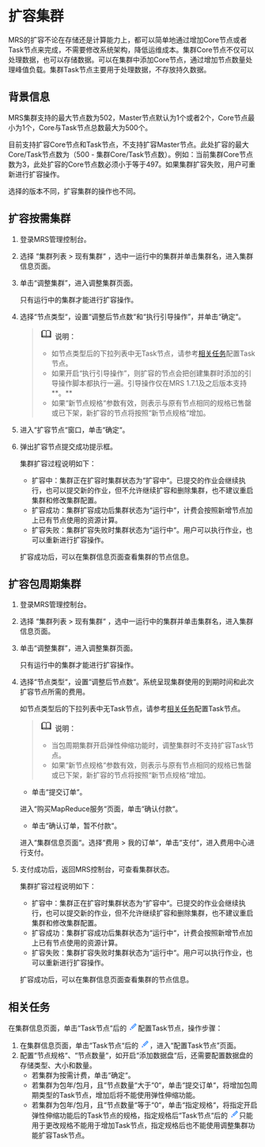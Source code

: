 # 扩容集群<a name="ZH-CN_TOPIC_0105866940"></a>

MRS的扩容不论在存储还是计算能力上，都可以简单地通过增加Core节点或者Task节点来完成，不需要修改系统架构，降低运维成本。集群Core节点不仅可以处理数据，也可以存储数据。可以在集群中添加Core节点，通过增加节点数量处理峰值负载。集群Task节点主要用于处理数据，不存放持久数据。

## 背景信息<a name="section2893608111055"></a>

MRS集群支持的最大节点数为502，Master节点默认为1个或者2个，Core节点最小为1个，Core与Task节点总数最大为500个。

目前支持扩容Core节点和Task节点，不支持扩容Master节点。此处扩容的最大Core/Task节点数为（500 - 集群Core/Task节点数）。例如：当前集群Core节点数为3，此处扩容的Core节点数必须小于等于497。如果集群扩容失败，用户可重新进行扩容操作。

选择的版本不同，扩容集群的操作也不同。

## 扩容按需集群<a name="section4891160995023"></a>

1.  登录MRS管理控制台。
2.  选择  “集群列表  \>  现有集群“  ，选中一运行中的集群并单击集群名，进入集群信息页面。
3.  单击“调整集群”，进入调整集群页面。

    只有运行中的集群才能进行扩容操作。

4.  选择“节点类型“，设置“调整后节点数“和“执行引导操作”，并单击“确定“。

    >![](public_sys-resources/icon-note.gif) **说明：**   
    >-   如节点类型后的下拉列表中无Task节点，请参考[相关任务](#section60245328163721)配置Task节点。  
    >-   如果开启“执行引导操作”，则扩容的节点会把创建集群时添加的引导操作脚本都执行一遍。引导操作仅在MRS 1.7.1及之后版本支持**。**  
    >-   如果“新节点规格“参数有效，则表示与原有节点相同的规格已售罄或已下架，新扩容的节点将按照“新节点规格“增加。  

5.  进入“扩容节点“窗口，单击“确定“。
6.  弹出扩容节点提交成功提示框。

    集群扩容过程说明如下：

    -   扩容中：集群正在扩容时集群状态为“扩容中“。已提交的作业会继续执行，也可以提交新的作业，但不允许继续扩容和删除集群，也不建议重启集群和修改集群配置。
    -   扩容成功：集群扩容成功后集群状态为“运行中“，计费会按照新增节点加上已有节点使用的资源计算。
    -   扩容失败：集群扩容失败时集群状态为“运行中“。用户可以执行作业，也可以重新进行扩容操作。

    扩容成功后，可以在集群信息页面查看集群的节点信息。


## 扩容包周期集群<a name="section45308593102934"></a>

1.  登录MRS管理控制台。
2.  选择  “集群列表  \>  现有集群“  ，选中一运行中的集群并单击集群名，进入集群信息页面。
3.  单击“调整集群”，进入调整集群页面。

    只有运行中的集群才能进行扩容操作。

4.  选择“节点类型“，设置“调整后节点数“。系统呈现集群使用的到期时间和此次扩容节点所需的费用。

    如节点类型后的下拉列表中无Task节点，请参考[相关任务](#section60245328163721)配置Task节点。

    >![](public_sys-resources/icon-note.gif) **说明：**   
    >-   当包周期集群开启弹性伸缩功能时，调整集群时不支持扩容Task节点。  
    >-   如果“新节点规格“参数有效，则表示与原有节点相同的规格已售罄或已下架，新扩容的节点将按照“新节点规格“增加。  

    -   单击“提交订单“。

    进入“购买MapReduce服务“页面，单击“确认付款“。

    -   单击“确认订单，暂不付款“。

    进入“集群信息页面“。选择“费用 \> 我的订单“，单击“支付“，进入费用中心进行支付。

5.  支付成功后，返回MRS控制台，可查看集群状态。

    集群扩容过程说明如下：

    -   扩容中：集群正在扩容时集群状态为“扩容中“。已提交的作业会继续执行，也可以提交新的作业，但不允许继续扩容和删除集群，也不建议重启集群和修改集群配置。
    -   扩容成功：集群扩容成功后集群状态为“运行中“，计费会按照新增节点加上已有节点使用的资源计算。
    -   扩容失败：集群扩容失败时集群状态为“运行中“。用户可以执行作业，也可以重新进行扩容操作。

    扩容成功后，可以在集群信息页面查看集群的节点信息。


## 相关任务<a name="section60245328163721"></a>

在集群信息页面，单击“Task节点“后的 ![](figures/icon_mrs_clip.gif)配置Task节点，操作步骤：

1.  在集群信息页面，单击“Task节点“后的 ![](figures/icon_mrs_clip.gif)，进入“配置Task节点”页面。
2.  配置“节点规格“、“节点数量“，如开启“添加数据盘“后，还需要配置数据盘的存储类型、大小和数量。
    -   若集群为按需计费，单击“确定“。
    -   若集群为包年/包月，且“节点数量“大于“0“，单击“提交订单“，将增加包周期类型的Task节点，增加后将不能使用弹性伸缩功能。
    -   若集群为包年/包月，且“节点数量“等于“0“，单击“指定规格“，将指定开启弹性伸缩功能后的Task节点的规格，指定规格后“Task节点“后的 ![](figures/icon_mrs_clip.gif)只能用于更改规格不能用于增加Task节点，指定规格后也不能使用调整集群功能扩容Task节点。


